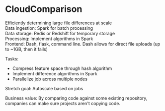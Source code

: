 # CloudComparison

Efficiently determining large file differences at scale  
Data ingestion: Spark for batch processing  
Data storage: Redis or Redshift for temporary storage  
Processing: Implement algorithms in Spark  
Frontend: Dash, flask, command line. Dash allows for direct file uploads (up to ~1GB, then it fails)

Tasks:
* Compress feature space through hash algorithm
* Implement difference algorithms in Spark
* Parallelize job across multiple nodes

Stretch goal: Autoscale based on jobs

Business value: By comparing code against some existing repository, companies can make sure projects aren't copying code.

